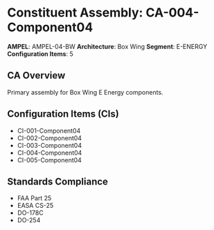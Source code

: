 # Constituent Assembly: CA-004-Component04

**AMPEL**: AMPEL-04-BW
**Architecture**: Box Wing
**Segment**: E-ENERGY
**Configuration Items**: 5

## CA Overview
Primary assembly for Box Wing E Energy components.

## Configuration Items (CIs)
- CI-001-Component04
- CI-002-Component04
- CI-003-Component04
- CI-004-Component04
- CI-005-Component04

## Standards Compliance
- FAA Part 25
- EASA CS-25
- DO-178C
- DO-254
